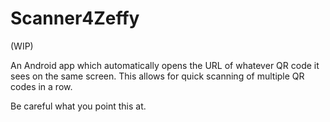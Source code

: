 # Scanner4Zeffy

(WIP)

An Android app which automatically opens the URL of whatever QR code it sees on the same screen.
This allows for quick scanning of multiple QR codes in a row.

Be careful what you point this at.
